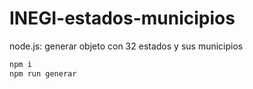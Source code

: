 # INEGI-estados-municipios
node.js: generar objeto con 32 estados y sus municipios

```bash
npm i
npm run generar
```